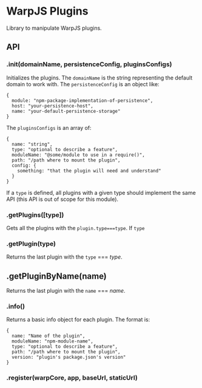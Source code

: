 # WarpJS Plugins

Library to manipulate WarpJS plugins.

## API

### .init(domainName, persistenceConfig, pluginsConfigs)

Initializes the plugins. The `domainName` is the string representing the default
domain to work with. The `persistenceConfig` is an object like:

    {
      module: "npm-package-implementation-of-persistence",
      host: "your-persistence-host",
      name: "your-default-persistence-storage"
    }

The `pluginsConfigs` is an array of:

    {
      name: "string",
      type: "optional to describe a feature",
      moduleName: "@some/module to use in a require()",
      path: "/path where to mount the plugin",
      config: {
        something: "that the plugin will need and understand"
      }
    }

If a `type` is defined, all plugins with a given type should implement the same
API (this API is out of scope for this module).


### .getPlugins([type])

Gets all the plugins with the `plugin.type===type`. If `type`


### .getPlugin(type)

Returns the last plugin with the `type` === *type*.

## .getPluginByName(name)

Returns the last plugin with the `name` === *name*.

### .info()

Returns a basic info object for each plugin. The format is:

    {
      name: "Name of the plugin",
      moduleName: "npm-module-name",
      type: "optional to describe a feature",
      path: "/path where to mount the plugin",
      version: "plugin's package.json's version"
    }


### .register(warpCore, app, baseUrl, staticUrl)
